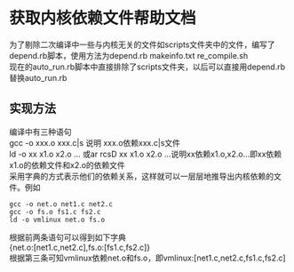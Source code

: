 # 获取内核依赖文件帮助文档
为了剔除二次编译中一些与内核无关的文件如scripts文件夹中的文件，编写了depend.rb脚本，使用方法为depend.rb makeinfo.txt re_compile.sh  
现在的auto_run.rb脚本中直接排除了scripts文件夹，以后可以直接用depend.rb替换auto_run.rb

## 实现方法
编译中有三种语句  
gcc -o xxx.o xxx.c|s 说明 xxx.o依赖xxx.c|s文件  
ld -o xx x1.o x2.o ... 或ar rcsD xx x1.o x2.o ...说明xx依赖x1.o,x2.o...即xx依赖x1.o的依赖文件和x2.o的依赖文件  
采用字典的方式表示他们的依赖关系，这样就可以一层层地推导出内核依赖的文件。例如
```
gcc -o net.o net1.c net2.c
gcc -o fs.o fs1.c fs2.c
ld -o vmlinux net.o fs.o
```
根据前两条语句可以得到如下字典  
{net.o:[net1.c,net2.c],fs.o:[fs1.c,fs2.c]}  
根据第三条可知vmlinux依赖net.o和fs.o，即vmlinux:[net1.c,net2.c,fs1.c,fs2.c]